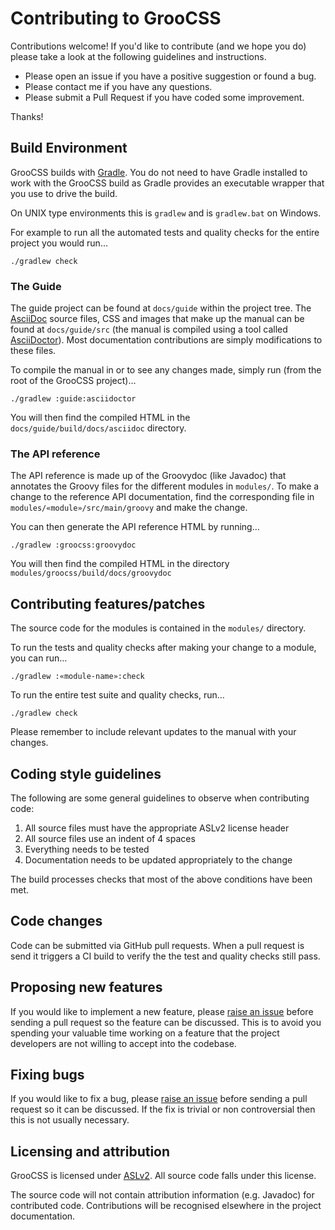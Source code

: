 # Contributing to GrooCSS

Contributions welcome!
If you'd like to contribute (and we hope you do) please take a look at the following guidelines and instructions.

- Please open an issue if you have a positive suggestion or found a bug.
- Please contact me if you have any questions.
- Please submit a Pull Request if you have coded some improvement. 

Thanks!

## Build Environment

GrooCSS builds with [Gradle](http://www.gradle.org/).
You do not need to have Gradle installed to work with the GrooCSS build as Gradle provides an executable wrapper that you use to drive the build.

On UNIX type environments this is `gradlew` and is `gradlew.bat` on Windows.

For example to run all the automated tests and quality checks for the entire project you would run…

    ./gradlew check

### The Guide

The guide project can be found at `docs/guide` within the project tree.
The [AsciiDoc](http://asciidoc.org/) source files, CSS and images that make up the manual can be found at `docs/guide/src` (the manual is compiled using a tool called [AsciiDoctor](http://asciidoctor.org/)).
Most documentation contributions are simply modifications to these files.

To compile the manual in or to see any changes made, simply run (from the root of the GrooCSS project)…

    ./gradlew :guide:asciidoctor

You will then find the compiled HTML in the `docs/guide/build/docs/asciidoc` directory.

### The API reference

The API reference is made up of the Groovydoc (like Javadoc) that annotates the Groovy files for the different modules in `modules/`.
To make a change to the reference API documentation, find the corresponding file in `modules/«module»/src/main/groovy` and make the change.

You can then generate the API reference HTML by running…

    ./gradlew :groocss:groovydoc

You will then find the compiled HTML in the directory `modules/groocss/build/docs/groovydoc`

## Contributing features/patches

The source code for the modules is contained in the `modules/` directory.

To run the tests and quality checks after making your change to a module, you can run…

    ./gradlew :«module-name»:check

To run the entire test suite and quality checks, run…

    ./gradlew check

Please remember to include relevant updates to the manual with your changes.

## Coding style guidelines

The following are some general guidelines to observe when contributing code:

1. All source files must have the appropriate ASLv2 license header
1. All source files use an indent of 4 spaces
1. Everything needs to be tested
1. Documentation needs to be updated appropriately to the change

The build processes checks that most of the above conditions have been met.

## Code changes

Code can be submitted via GitHub pull requests.
When a pull request is send it triggers a CI build to verify the the test and quality checks still pass.

## Proposing new features

If you would like to implement a new feature, please [raise an issue](https://github.com/adamldavis/groocss/issues) before sending a pull request so the feature can be discussed.
This is to avoid you spending your valuable time working on a feature that the project developers are not willing to accept into the codebase.

## Fixing bugs

If you would like to fix a bug, please [raise an issue](https://github.com/adamldavis/groocss/issues) before sending a pull request so it can be discussed.
If the fix is trivial or non controversial then this is not usually necessary.

## Licensing and attribution

GrooCSS is licensed under [ASLv2](http://www.apache.org/licenses/LICENSE-2.0). All source code falls under this license.

The source code will not contain attribution information (e.g. Javadoc) for contributed code.
Contributions will be recognised elsewhere in the project documentation.